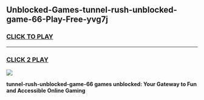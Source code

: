 
## Unblocked-Games-tunnel-rush-unblocked-game-66-Play-Free-yvg7j
<h3>
<a href="https://premium76.site?title=tunnel-rush-unblocked-game-66&ref=17A">CLICK TO PLAY</a></h3>
<hr>

<h3>
<a href="https://premium76.site?title=tunnel-rush-unblocked-game-66&ref=17A">CLICK 2 PLAY</a>
  
</h3>

<a href="https://premium76.site?title=tunnel-rush-unblocked-game-66&ref=17A"><img src="https://clearcache.store/games.png"></a>


**tunnel-rush-unblocked-game-66 games unblocked: Your Gateway to Fun and Accessible Online Gaming**
